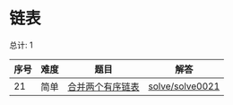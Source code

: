 # 链表

<!--- table -->

总计: 1

| 序号 | 难度 | 题目                                                                         | 解答                                  |
| ---- | ---- | ---------------------------------------------------------------------------- | ------------------------------------- |
| 21   | 简单 | [合并两个有序链表](https://leetcode-cn.com/problems/merge-two-sorted-lists/) | [solve/solve0021](../solve/solve0021) |
